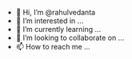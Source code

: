 - 👋 Hi, I’m @rahulvedanta
- 👀 I’m interested in ...
- 🌱 I’m currently learning ...
- 💞️ I’m looking to collaborate on ...
- 📫 How to reach me ...

<!---
rahulvedanta/rahulvedanta is a ✨ special ✨ repository because its `README.md` (this file) appears on your GitHub profile.
You can click the Preview link to take a look at your changes.
--->
